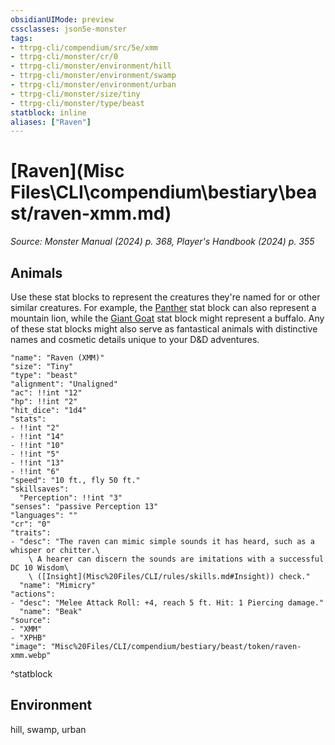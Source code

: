 ```yaml
---
obsidianUIMode: preview
cssclasses: json5e-monster
tags:
- ttrpg-cli/compendium/src/5e/xmm
- ttrpg-cli/monster/cr/0
- ttrpg-cli/monster/environment/hill
- ttrpg-cli/monster/environment/swamp
- ttrpg-cli/monster/environment/urban
- ttrpg-cli/monster/size/tiny
- ttrpg-cli/monster/type/beast
statblock: inline
aliases: ["Raven"]
---
```

# [Raven](Misc Files\CLI\compendium\bestiary\beast/raven-xmm.md)
*Source: Monster Manual (2024) p. 368, Player's Handbook (2024) p. 355*  

## Animals

Use these stat blocks to represent the creatures they're named for or other similar creatures. For example, the [Panther](Misc%20Files/CLI/compendium/bestiary/beast/panther-xmm.md) stat block can also represent a mountain lion, while the [Giant Goat](Misc%20Files/CLI/compendium/bestiary/beast/giant-goat-xmm.md) stat block might represent a buffalo. Any of these stat blocks might also serve as fantastical animals with distinctive names and cosmetic details unique to your D&D adventures.

```statblock
"name": "Raven (XMM)"
"size": "Tiny"
"type": "beast"
"alignment": "Unaligned"
"ac": !!int "12"
"hp": !!int "2"
"hit_dice": "1d4"
"stats":
- !!int "2"
- !!int "14"
- !!int "10"
- !!int "5"
- !!int "13"
- !!int "6"
"speed": "10 ft., fly 50 ft."
"skillsaves":
  "Perception": !!int "3"
"senses": "passive Perception 13"
"languages": ""
"cr": "0"
"traits":
- "desc": "The raven can mimic simple sounds it has heard, such as a whisper or chitter.\
    \ A hearer can discern the sounds are imitations with a successful DC 10 Wisdom\
    \ ([Insight](Misc%20Files/CLI/rules/skills.md#Insight)) check."
  "name": "Mimicry"
"actions":
- "desc": "Melee Attack Roll: +4, reach 5 ft. Hit: 1 Piercing damage."
  "name": "Beak"
"source":
- "XMM"
- "XPHB"
"image": "Misc%20Files/CLI/compendium/bestiary/beast/token/raven-xmm.webp"
```
^statblock

## Environment

hill, swamp, urban